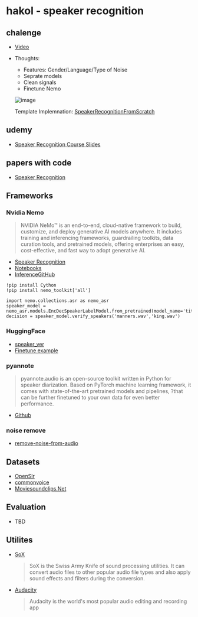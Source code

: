 # hakol - speaker recognition

## chalenge
- [Video](https://rafaelcoil.sharepoint.com/sites/-2024_MSTEAMS/Shared%20Documents/General/Recordings/%D7%94%D7%9B%D7%9C%20%D7%91%D7%A7%D7%95%D7%9C%20WEBINAR-20240228_142941-Meeting%20Recording.mp4?web=1&referrer=Teams.TEAMS-ELECTRON&referrerScenario=MeetingChicletGetLink.view.view&isSPOFile=1)
- Thoughts:
  - Features: Gender/Language/Type of Noise
  - Seprate models
  - Clean signals
  - Finetune Nemo
  
 
  ![image](https://github.com/wzeyal/hakol/assets/64967130/0a12b4eb-00c1-46f6-aefd-8b272533adaf)

  Template Implemnation:
  [SpeakerRecognitionFromScratch](https://github.com/wq2012/SpeakerRecognitionFromScratch)
  

 
## udemy
- [Speaker Recognition Course Slides](https://drive.google.com/drive/folders/1BDuu5gkTSDaLtYPHMUM7pVIyfogozVj_?usp=sharing)

 
## papers with code
- [Speaker Recognition](https://paperswithcode.com/task/speaker-recognition)

## Frameworks
### Nvidia Nemo
>NVIDIA NeMo™ is an end-to-end, cloud-native framework to build, customize, and deploy generative AI models anywhere. It includes training and inferencing frameworks, guardrailing toolkits, data curation tools, and pretrained models, offering enterprises an easy, cost-effective, and fast way to adopt generative AI.
- [Speaker Recognition](https://docs.nvidia.com/deeplearning/nemo/user-guide/docs/en/main/asr/speaker_recognition/intro.html)
- [Notebooks](https://github.com/NVIDIA/NeMo/tree/main/tutorials/speaker_tasks)
- [InferenceGitHub](https://catalog.ngc.nvidia.com/orgs/nvidia/teams/nemo/models/speakerverification_speakernet)

```
!pip install Cython
!pip install nemo_toolkit['all']

import nemo.collections.asr as nemo_asr
speaker_model = nemo_asr.models.EncDecSpeakerLabelModel.from_pretrained(model_name='titanet_small')
decision = speaker_model.verify_speakers('manners.wav','king.wav')
```

### HuggingFace
- [speaker_ver](https://huggingface.co/models?search=speaker_ver)
- [Finetune example](https://huggingface.co/pgwi/en_tr_titanet_large/tree/main)
  
### pyannote
>pyannote.audio is an open-source toolkit written in Python for speaker diarization. Based on PyTorch machine learning framework, it comes with state-of-the-art pretrained models and pipelines, ?that can be further finetuned to your own data for even better performance.
- [Github](https://github.com/pyannote/pyannote-audio)
### noise remove
- [remove-noise-from-audio](https://medium.com/@devesh_kumar/how-to-remove-noise-from-audio-in-less-than-10-seconds-8a1b31a5143a)

## Datasets
- [OpenSlr](https://openslr.org/index.html)
- [commonvoice](https://commonvoice.mozilla.org/en/datasets)
- [Moviesoundclips.Net](http://www.moviesoundclips.net/)

## Evaluation
- TBD

## Utilites
- [SoX](https://sourceforge.net/projects/sox)
  > SoX is the Swiss Army Knife of sound processing utilities. It can convert audio files to other popular audio file types and also apply sound effects and filters during the conversion.
- [Audacity](https://www.audacityteam.org/)
  > Audacity is the world's most popular audio editing and recording app
